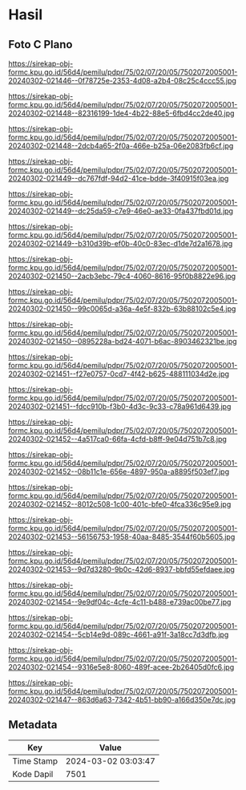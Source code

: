 # Hasil

## Foto C Plano

https://sirekap-obj-formc.kpu.go.id/56d4/pemilu/pdpr/75/02/07/20/05/7502072005001-20240302-021446--0f78725e-2353-4d08-a2b4-08c25c4ccc55.jpg

https://sirekap-obj-formc.kpu.go.id/56d4/pemilu/pdpr/75/02/07/20/05/7502072005001-20240302-021448--82316199-1de4-4b22-88e5-6fbd4cc2de40.jpg

https://sirekap-obj-formc.kpu.go.id/56d4/pemilu/pdpr/75/02/07/20/05/7502072005001-20240302-021448--2dcb4a65-2f0a-466e-b25a-06e2083fb6cf.jpg

https://sirekap-obj-formc.kpu.go.id/56d4/pemilu/pdpr/75/02/07/20/05/7502072005001-20240302-021449--dc767fdf-94d2-41ce-bdde-3f40915f03ea.jpg

https://sirekap-obj-formc.kpu.go.id/56d4/pemilu/pdpr/75/02/07/20/05/7502072005001-20240302-021449--dc25da59-c7e9-46e0-ae33-0fa437fbd01d.jpg

https://sirekap-obj-formc.kpu.go.id/56d4/pemilu/pdpr/75/02/07/20/05/7502072005001-20240302-021449--b310d39b-ef0b-40c0-83ec-d1de7d2a1678.jpg

https://sirekap-obj-formc.kpu.go.id/56d4/pemilu/pdpr/75/02/07/20/05/7502072005001-20240302-021450--2acb3ebc-79c4-4060-8616-95f0b8822e96.jpg

https://sirekap-obj-formc.kpu.go.id/56d4/pemilu/pdpr/75/02/07/20/05/7502072005001-20240302-021450--99c0065d-a36a-4e5f-832b-63b88102c5e4.jpg

https://sirekap-obj-formc.kpu.go.id/56d4/pemilu/pdpr/75/02/07/20/05/7502072005001-20240302-021450--0895228a-bd24-4071-b6ac-8903462321be.jpg

https://sirekap-obj-formc.kpu.go.id/56d4/pemilu/pdpr/75/02/07/20/05/7502072005001-20240302-021451--f27e0757-0cd7-4f42-b625-488111034d2e.jpg

https://sirekap-obj-formc.kpu.go.id/56d4/pemilu/pdpr/75/02/07/20/05/7502072005001-20240302-021451--fdcc910b-f3b0-4d3c-9c33-c78a961d6439.jpg

https://sirekap-obj-formc.kpu.go.id/56d4/pemilu/pdpr/75/02/07/20/05/7502072005001-20240302-021452--4a517ca0-66fa-4cfd-b8ff-9e04d751b7c8.jpg

https://sirekap-obj-formc.kpu.go.id/56d4/pemilu/pdpr/75/02/07/20/05/7502072005001-20240302-021452--08b11c1e-656e-4897-950a-a8895f503ef7.jpg

https://sirekap-obj-formc.kpu.go.id/56d4/pemilu/pdpr/75/02/07/20/05/7502072005001-20240302-021452--8012c508-1c00-401c-bfe0-4fca336c95e9.jpg

https://sirekap-obj-formc.kpu.go.id/56d4/pemilu/pdpr/75/02/07/20/05/7502072005001-20240302-021453--56156753-1958-40aa-8485-3544f60b5605.jpg

https://sirekap-obj-formc.kpu.go.id/56d4/pemilu/pdpr/75/02/07/20/05/7502072005001-20240302-021453--9d7d3280-9b0c-42d6-8937-bbfd55efdaee.jpg

https://sirekap-obj-formc.kpu.go.id/56d4/pemilu/pdpr/75/02/07/20/05/7502072005001-20240302-021454--9e9df04c-4cfe-4c11-b488-e739ac00be77.jpg

https://sirekap-obj-formc.kpu.go.id/56d4/pemilu/pdpr/75/02/07/20/05/7502072005001-20240302-021454--5cb14e9d-089c-4661-a91f-3a18cc7d3dfb.jpg

https://sirekap-obj-formc.kpu.go.id/56d4/pemilu/pdpr/75/02/07/20/05/7502072005001-20240302-021454--9316e5e8-8060-489f-acee-2b26405d0fc6.jpg

https://sirekap-obj-formc.kpu.go.id/56d4/pemilu/pdpr/75/02/07/20/05/7502072005001-20240302-021447--863d6a63-7342-4b51-bb90-a166d350e7dc.jpg


## Metadata

| Key        | Value               |
| ---------- | ------------------- |
| Time Stamp | 2024-03-02 03:03:47 |
| Kode Dapil | 7501                |



